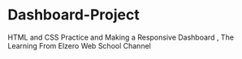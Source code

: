 # Dashboard-Project
HTML and CSS Practice and Making a Responsive Dashboard , The Learning From Elzero Web School Channel
